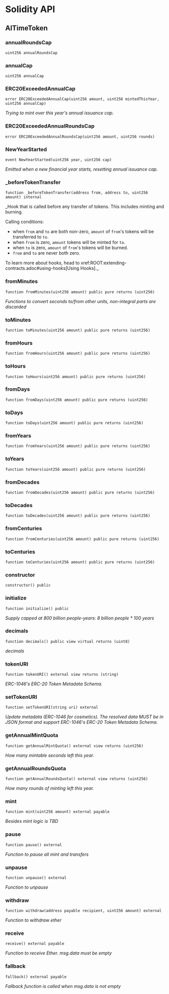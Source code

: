 # Solidity API

## AITimeToken

### annualRoundsCap

```solidity
uint256 annualRoundsCap
```

### annualCap

```solidity
uint256 annualCap
```

### ERC20ExceededAnnualCap

```solidity
error ERC20ExceededAnnualCap(uint256 amount, uint256 mintedThisYear, uint256 annualCap)
```

_Trying to mint over this year's annual issuance cap._

### ERC20ExceededAnnualRoundsCap

```solidity
error ERC20ExceededAnnualRoundsCap(uint256 amount, uint256 rounds)
```

### NewYearStarted

```solidity
event NewYearStarted(uint256 year, uint256 cap)
```

_Emitted when a new financial year starts, resetting annual issuance cap._

### _beforeTokenTransfer

```solidity
function _beforeTokenTransfer(address from, address to, uint256 amount) internal
```

_Hook that is called before any transfer of tokens. This includes
minting and burning.

Calling conditions:

- when `from` and `to` are both non-zero, `amount` of ``from``'s tokens
will be transferred to `to`.
- when `from` is zero, `amount` tokens will be minted for `to`.
- when `to` is zero, `amount` of ``from``'s tokens will be burned.
- `from` and `to` are never both zero.

To learn more about hooks, head to xref:ROOT:extending-contracts.adoc#using-hooks[Using Hooks]._

### fromMinutes

```solidity
function fromMinutes(uint256 amount) public pure returns (uint256)
```

_Functions to convert seconds to/from other units, non-integral parts are discarded_

### toMinutes

```solidity
function toMinutes(uint256 amount) public pure returns (uint256)
```

### fromHours

```solidity
function fromHours(uint256 amount) public pure returns (uint256)
```

### toHours

```solidity
function toHours(uint256 amount) public pure returns (uint256)
```

### fromDays

```solidity
function fromDays(uint256 amount) public pure returns (uint256)
```

### toDays

```solidity
function toDays(uint256 amount) public pure returns (uint256)
```

### fromYears

```solidity
function fromYears(uint256 amount) public pure returns (uint256)
```

### toYears

```solidity
function toYears(uint256 amount) public pure returns (uint256)
```

### fromDecades

```solidity
function fromDecades(uint256 amount) public pure returns (uint256)
```

### toDecades

```solidity
function toDecades(uint256 amount) public pure returns (uint256)
```

### fromCenturies

```solidity
function fromCenturies(uint256 amount) public pure returns (uint256)
```

### toCenturies

```solidity
function toCenturies(uint256 amount) public pure returns (uint256)
```

### constructor

```solidity
constructor() public
```

### initialize

```solidity
function initialize() public
```

_Supply capped at 800 billion people-years: 8 billion people * 100 years_

### decimals

```solidity
function decimals() public view virtual returns (uint8)
```

_decimals_

### tokenURI

```solidity
function tokenURI() external view returns (string)
```

_ERC-1046's ERC-20 Token Metadata Schema._

### setTokenURI

```solidity
function setTokenURI(string uri) external
```

_Update metadata (ERC-1046 for cosmetics). The resolved data MUST be
in JSON format and support ERC-1046's ERC-20 Token Metadata Schema._

### getAnnualMintQuota

```solidity
function getAnnualMintQuota() external view returns (uint256)
```

_How many mintable seconds left this year._

### getAnnualRoundsQuota

```solidity
function getAnnualRoundsQuota() external view returns (uint256)
```

_How many rounds of minting left this year._

### mint

```solidity
function mint(uint256 amount) external payable
```

_Besides
mint logic is TBD_

### pause

```solidity
function pause() external
```

_Function to pause all mint and transfers_

### unpause

```solidity
function unpause() external
```

_Function to unpause_

### withdraw

```solidity
function withdraw(address payable recipient, uint256 amount) external
```

_Function to withdraw ether_

### receive

```solidity
receive() external payable
```

_Function to receive Ether. msg.data must be empty_

### fallback

```solidity
fallback() external payable
```

_Fallback function is called when msg.data is not empty_

